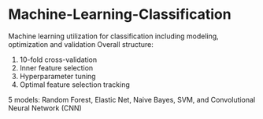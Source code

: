 # Machine-Learning-Classification
Machine learning utilization for classification including modeling, optimization and validation
Overall structure:
1. 10-fold cross-validation
2. Inner feature selection
3. Hyperparameter tuning
4. Optimal feature selection tracking

5 models: Random Forest, Elastic Net, Naive Bayes, SVM, and Convolutional Neural Network (CNN)

